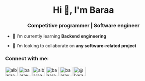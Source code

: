 
<h1 align="center">Hi 👋, I'm Baraa</h1>
<h3 align="center">Competitive programmer | Software engineer</h3>

- 🌱 I’m currently learning **Backend engineering**

- 👯 I’m looking to collaborate on **any software-related project**

<h3 align="left">Connect with me:</h3>
<p align="left">
<a href="https://linkedin.com/in/albaraaahmed808" target="blank"><img align="center" src="https://raw.githubusercontent.com/rahuldkjain/github-profile-readme-generator/master/src/images/icons/Social/linked-in-alt.svg" alt="albaraaahmed808" height="30" width="40" /></a>
<a href="https://www.codechef.com/users/baarayy" target="blank"><img align="center" src="https://cdn.jsdelivr.net/npm/simple-icons@3.1.0/icons/codechef.svg" alt="baarayy" height="30" width="40" /></a>
<a href="https://www.hackerrank.com/albaraa_ah26" target="blank"><img align="center" src="https://raw.githubusercontent.com/rahuldkjain/github-profile-readme-generator/master/src/images/icons/Social/hackerrank.svg" alt="albaraa_ah26" height="30" width="40" /></a>
<a href="https://codeforces.com/profile/baaaraa" target="blank"><img align="center" src="https://raw.githubusercontent.com/rahuldkjain/github-profile-readme-generator/master/src/images/icons/Social/codeforces.svg" alt="baaaraa" height="30" width="40" /></a>
<a href="https://www.leetcode.com/baarayy" target="blank"><img align="center" src="https://raw.githubusercontent.com/rahuldkjain/github-profile-readme-generator/master/src/images/icons/Social/leet-code.svg" alt="baarayy" height="30" width="40" /></a>
<a href="https://www.hackerearth.com/@baraaahmed728" target="blank"><img align="center" src="https://raw.githubusercontent.com/rahuldkjain/github-profile-readme-generator/master/src/images/icons/Social/hackerearth.svg" alt="@baraaahmed728" height="30" width="40" /></a>
</p>


